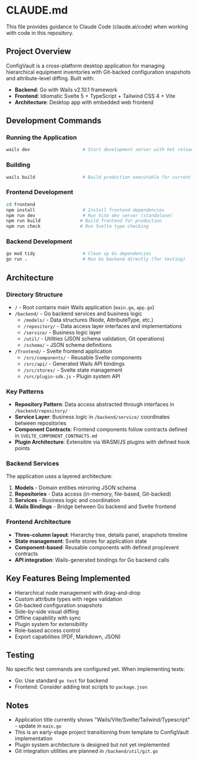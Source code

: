# CLAUDE.md

This file provides guidance to Claude Code (claude.ai/code) when working with code in this repository.

## Project Overview

ConfigVault is a cross-platform desktop application for managing hierarchical equipment inventories with Git-backed configuration snapshots and attribute-level diffing. Built with:

- **Backend**: Go with Wails v2.10.1 framework
- **Frontend**: Idiomatic Svelte 5 + TypeScript + Tailwind CSS 4 + Vite
- **Architecture**: Desktop app with embedded web frontend

## Development Commands

### Running the Application

```bash
wails dev                    # Start development server with hot reload
```

### Building

```bash
wails build                  # Build production executable for current platform
```

### Frontend Development

```bash
cd frontend
npm install                  # Install frontend dependencies
npm run dev                  # Run Vite dev server (standalone)
npm run build               # Build frontend for production
npm run check               # Run Svelte type checking
```

### Backend Development

```bash
go mod tidy                  # Clean up Go dependencies
go run .                     # Run Go backend directly (for testing)
```

## Architecture

### Directory Structure

- `/` - Root contains main Wails application (`main.go`, `app.go`)
- `/backend/` - Go backend services and business logic
  - `/models/` - Data structures (Node, AttributeType, etc.)
  - `/repository/` - Data access layer interfaces and implementations
  - `/service/` - Business logic layer
  - `/util/` - Utilities (JSON schema validation, Git operations)
  - `/schema/` - JSON schema definitions
- `/frontend/` - Svelte frontend application
  - `/src/components/` - Reusable Svelte components
  - `/src/api/` - Generated Wails API bindings
  - `/src/stores/` - Svelte state management
  - `/src/plugin-sdk.js` - Plugin system API

### Key Patterns

- **Repository Pattern**: Data access abstracted through interfaces in `/backend/repository/`
- **Service Layer**: Business logic in `/backend/service/` coordinates between repositories
- **Component Contracts**: Frontend components follow contracts defined in `SVELTE_COMPONENT_CONTRACTS.md`
- **Plugin Architecture**: Extensible via WASM/JS plugins with defined hook points

### Backend Services

The application uses a layered architecture:

1. **Models** - Domain entities mirroring JSON schema
2. **Repositories** - Data access (in-memory, file-based, Git-backed)
3. **Services** - Business logic and coordination
4. **Wails Bindings** - Bridge between Go backend and Svelte frontend

### Frontend Architecture

- **Three-column layout**: Hierarchy tree, details panel, snapshots timeline
- **State management**: Svelte stores for application state
- **Component-based**: Reusable components with defined prop/event contracts
- **API integration**: Wails-generated bindings for Go backend calls

## Key Features Being Implemented

- Hierarchical node management with drag-and-drop
- Custom attribute types with regex validation
- Git-backed configuration snapshots
- Side-by-side visual diffing
- Offline capability with sync
- Plugin system for extensibility
- Role-based access control
- Export capabilities (PDF, Markdown, JSON)

## Testing

No specific test commands are configured yet. When implementing tests:

- Go: Use standard `go test` for backend
- Frontend: Consider adding test scripts to `package.json`

## Notes

- Application title currently shows "Wails/Vite/Svelte/Tailwind/Typescript" - update in `main.go`
- This is an early-stage project transitioning from template to ConfigVault implementation
- Plugin system architecture is designed but not yet implemented
- Git integration utilities are planned in `/backend/util/git.go`
